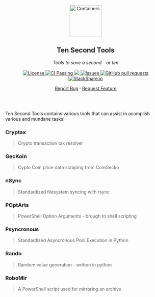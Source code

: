 <!-- header -->
<div align="center">
    <p>
    <!-- Header -->
        <img width="100px" src="https://img.stackshare.io/stack/979421/default_7b21deccd8ef4e667218f8a46721601eec9455f4.png"  alt="Containers" />
        <h2>Ten Second Tools</h2>
        <p><i>Tools to save a second - or ten</i></p>
    </p>
    <p>
    <!-- Shields -->
        <a href="https://github.com/armckinney/ten-second-tools/LICENSE.txt">
            <img alt="License" src="https://img.shields.io/github/license/armckinney/ten-second-tools.svg" />
        </a>
        <a href="https://github.com/armckinney/ten-second-tools/actions">
            <img alt="CI Passing" src="https://github.com/armckinney/ten-second-tools/workflows/CI/badge.svg" />
        </a>
        <a href="https://codecov.io/gh/armckinney/ten-second-tools">
            <img src="https://codecov.io/gh/armckinney/ten-second-tools/branch/master/graph/badge.svg" />
        </a>
        <a href="https://github.com/armckinney/ten-second-tools/issues">
            <img alt="Issues" src="https://img.shields.io/github/issues/armckinney/ten-second-tools" />
        </a>
        <a href="https://github.com/armckinney/ten-second-tools/pulls">
            <img alt="GitHub pull requests" src="https://img.shields.io/github/issues-pr/armckinney/ten-second-tools" />
        </a>
        <a href="https://stackshare.io/armck/ten-second-tools">
            <img alt="StackShare.io" src="http://img.shields.io/badge/tech-stack-0690fa.svg?label=StackShare.io">
        </a>
    </p>
    <p>
    <!-- Links -->
        <a href="https://github.com/armckinney/ten-second-tools/issues/new/choose">Report Bug</a>
        ·
        <a href="https://github.com/armckinney/ten-second-tools/issues/new/choose">Request Feature</a>
    </p>
</div>
<br>
<br>

<!-- Description -->
Ten Second Tools contains various tools that can assist in acomplish various and mundane tasks!

### Cryptax
> Crypto transaction tax resolver

### GecKoin
> Cypto Coin price data scraping from CoinGecko

### nSync
> Standardized filesystem syncing with rsync

### POptArts
> PowerShell Option Arguments - brough to shell scripting

### Psyncronous
> Standardized Asyncronous Pool Execution in Python

### Rando
> Random value generation - written in python

### RoboMir
> A PowerShell script used for mirroring an archive
